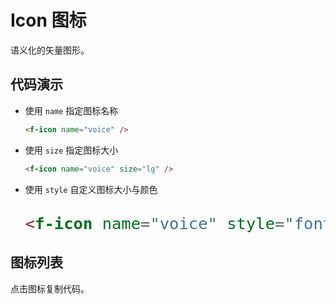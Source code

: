 # Icon 图标

语义化的矢量图形。

## 代码演示

- 使用 `name` 指定图标名称

    <f-icon name="voice" />

    ```html
    <f-icon name="voice" />
    ```

- 使用 `size` 指定图标大小

    <f-icon name="voice" size="lg" />

    ```html
    <f-icon name="voice" size="lg" />
    ```

- 使用 `style` 自定义图标大小与颜色

    <f-icon name="voice" style="font-size:30px;color:blue;" />

    ```html
    <f-icon name="voice" style="font-size:30px;color:blue;" />
    ```

## 图标列表

点击图标复制代码。

<f-grid cols="6">
  <f-grid-item v-for="icon in icons" :key="icon.id" :style="getStyle(icon)">
  <f-icon :name="icon.id" size="md" slot="icon" /><button class="copyBtn" v-clipboard="getCode(icon)" @success="copySuccessTip=true" />
  </f-grid-item>
</f-grid>

<f-toast type="success" v-model="copySuccessTip" maskClosable>代码复制成功~</f-toast>

## API

### Props

属性 | 说明     | 类型                                                                   | 默认值
-----|----------|------------------------------------------------------------------------|-----------
name | 图标名称 | string                                                                 | -
size | 图标大小 | `default`（继承父元素的大小） &vert; `xxs` &vert; `xs` &vert; `sm` &vert; `md` &vert; `lg` | default

<script>
import icons from 'ant-design-icons/dist/mobile/anticons.json'

export default {
  data: () => ({
    icons,
    copySuccessTip: false
  }),
  methods: {
    getStyle(icon) {
      return {
        cursor: 'pointer',
        background: ['dislike', 'fail', 'success'].indexOf(icon.id) >= 0 ? 'gray' : null
      }
    },
    getCode(icon) {
      return `<f-icon name="${icon.id}" />`
    }
  }
}
</script>

<style>
.copyBtn {
  position: absolute;
  width: 100%;
  right: 0;
  height: 100%;
  top: 0;
  overflow: hidden;
  -webkit-appearance: none;
  opacity: 0;
  cursor: pointer;
}
</style>

